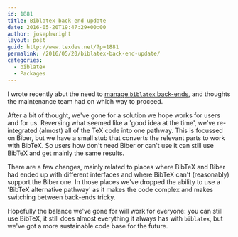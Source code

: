 ```yaml
---
id: 1881
title: Biblatex back-end update
date: 2016-05-20T19:47:29+00:00
author: josephwright
layout: post
guid: http://www.texdev.net/?p=1881
permalink: /2016/05/20/biblatex-back-end-update/
categories:
  - biblatex
  - Packages
---
```

I wrote recently abut the need to <a href="https://www.texdev.net/2016/03/13/managing-biblatex-backends/">manage <code>biblatex</code> back-ends</a>, and thoughts the maintenance team had on which way to proceed.

After a bit of thought, we've gone for a solution we hope works for users and for us. Reversing what seemed like a 'good idea at the time', we've re-integrated (almost) all of the TeX code into one pathway. This is focussed on Biber, but we have a small stub that converts the relevant parts to work with BibTeX. So users how don't need Biber or can't use it can still use BibTeX and get mainly the same results.

There are a few changes, mainly related to places where BibTeX and Biber had ended up with different interfaces and where BibTeX can't (reasonably) support the Biber one. In those places we've dropped the ability to use a 'BibTeX alternative pathway' as it makes the code complex and makes switching between back-ends tricky.

Hopefully the balance we've gone for will work for everyone: you can still use BibTeX, it still does almost everything it always has with <code>biblatex</code>, but we've got a more sustainable code base for the future.